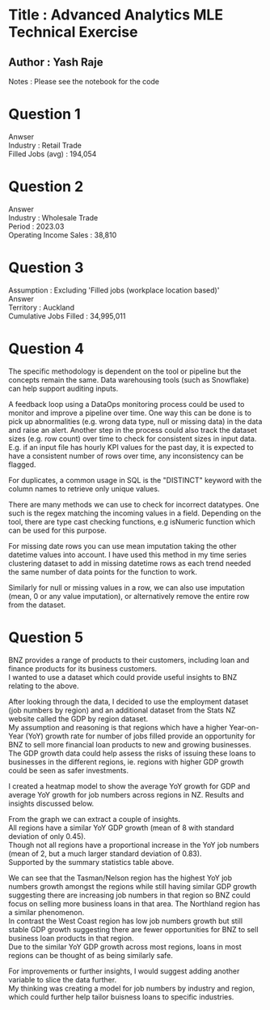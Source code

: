 # Title : Advanced Analytics MLE Technical Exercise <br>
## Author : Yash Raje <br>
Notes : Please see the notebook for the code

# Question 1 <br>
Anwser <br> 
Industry : Retail Trade <br>
Filled Jobs (avg) : 194,054

# Question 2 <br>
Answer <br>
Industry : Wholesale Trade <br>
Period : 2023.03 <br> Operating Income Sales : 38,810

# Question 3 <br>
Assumption : Excluding 'Filled jobs (workplace location based)' <br>
Answer <br>
Territory : Auckland <br>
Cumulative Jobs Filled : 34,995,011 

# Question 4
The specific methodology is dependent on the tool or pipeline but the concepts remain the same.
Data warehousing tools (such as Snowflake) can help support auditing inputs. 

A feedback loop using a DataOps monitoring process could be used to monitor and improve a pipeline over time.
One way this can be done is to pick up abnormalities (e.g. wrong data type, null or missing data) in the data and raise an alert.
Another step in the process could also track the dataset sizes (e.g. row count) over time to check for consistent sizes in input data. 
E.g. if an input file has hourly KPI values for the past day, it is expected to have a consistent number of rows over time, any inconsistency can be flagged.

For duplicates, a common usage in SQL is the "DISTINCT" keyword with the column names to retrieve only unique values.

There are many methods we can use to check for incorrect datatypes. One such is the regex matching the incoming values in a field.
Depending on the tool, there are type cast checking functions, e.g isNumeric function which can be used for this purpose.

For missing date rows you can use mean imputation taking the other datetime values into account. 
I have used this method in my time series clustering dataset to add in missing datetime rows as each trend needed the same number of data points for the function to work.

Similarly for null or missing values in a row, we can also use imputation (mean, 0 or any value imputation), or alternatively remove the entire row from the dataset.

# Question 5
BNZ provides a range of products to their customers, including loan and finance products for its business customers. <br>
I wanted to use a dataset which could provide useful insights to BNZ relating to the above. <br>

After looking through the data, I decided to use the employment dataset (job numbers by region) and an additional dataset from the Stats NZ website called the GDP by region dataset.<br>
My assumption and reasoning is that regions which have a higher Year-on-Year (YoY) growth rate for number of jobs filled provide an opportunity for BNZ to sell more financial loan products to new and growing businesses.<br>
The GDP growth data could help assess the risks of issuing these loans to businesses in the different regions, ie. regions with higher GDP growth could be seen as safer investments. <br>

I created a heatmap model to show the average YoY growth for GDP and average YoY growth for job numbers across regions in NZ.
Results and insights discussed below.

From the graph we can extract a couple of insights.<br>
All regions have a similar YoY GDP growth (mean of 8 with standard deviation of only 0.45).<br>
Though not all regions have a proportional increase in the YoY job numbers (mean of 2, but a much larger standard deviation of 0.83). <br> 
Supported by the summary statistics table above.<br>

We can see that the Tasman/Nelson region has the highest YoY job numbers growth amongst the regions while still having similar GDP growth suggesting there are increasing job numbers in that region so BNZ could focus on selling more business loans in that area.
The Northland region has a similar phenomenon.<br>
In contrast the West Coast region has low job numbers growth but still stable GDP growth suggesting there are fewer opportunities for BNZ to sell business loan products in that region.<br>
Due to the similar YoY GDP growth across most regions, loans in most regions can be thought of as being similarly safe.<br>

For improvements or further insights, I would suggest adding another variable to slice the data further.<br>
My thinking was creating a model for job numbers by industry and region, which could further help tailor buisness loans to specific industries.

